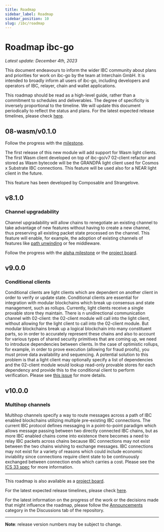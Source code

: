 ```yaml
---
title: Roadmap
sidebar_label: Roadmap
sidebar_position: 10
slug: /ibc/roadmap
---
```


# Roadmap ibc-go

*Latest update: December 4th, 2023*

This document endeavours to inform the wider IBC community about plans and priorities for work on ibc-go by the team at Interchain GmbH. It is intended to broadly inform all users of ibc-go, including developers and operators of IBC, relayer, chain and wallet applications.

This roadmap should be read as a high-level guide, rather than a commitment to schedules and deliverables. The degree of specificity is inversely proportional to the timeline. We will update this document periodically to reflect the status and plans. For the latest expected release timelines, please check [here](https://github.com/cosmos/ibc-go/wiki/Release-timeline).

## 08-wasm/v0.1.0

Follow the progress with the [milestone](https://github.com/cosmos/ibc-go/milestone/40).

The first release of this new module will add support for Wasm light clients. The first Wasm client developed on top of ibc-go/v7 02-client refactor and stored as Wasm bytecode will be the GRANDPA light client used for Cosmos x Substrate IBC connections. This feature will be used also for a NEAR light client in the future.

This feature has been developed by Composable and Strangelove.

## v8.1.0

### Channel upgradability

Channel upgradability will allow chains to renegotiate an existing channel to take advantage of new features without having to create a new channel, thus preserving all existing packet state processed on the channel. This feature will enable, for example, the adoption of existing channels of features like [path unwinding](https://github.com/cosmos/ibc/discussions/824) or fee middleware.

Follow the progress with the [alpha milestone](https://github.com/cosmos/ibc-go/milestone/29) or the [project board](https://github.com/orgs/cosmos/projects/7/views/17).

## v9.0.0

### Conditional clients

Conditional clients are light clients which are dependent on another client in order to verify or update state. Conditional clients are essential for integration with modular blockchains which break up consensus and state management, such as rollups. Currently, light clients receive a single provable store they maintain. There is n unidirectional communication channel with 02-client: the 02-client module will call into the light client, without allowing for the light client to call into the 02-client module. But modular blockchains break up a logical blockchain into many constituent parts, so in order to accurately represent these chains and also to account for various types of shared security primitives that are coming up, we need to introduce dependencies between clients. In the case of optimistic rollups, for example, in order to prove execution (allowing for fraud proofs), you must prove data availability and sequencing. A potential solution to this problem is that a light client may optionally specify a list of dependencies and the 02-client module would lookup read-only provable stores for each dependency and provide this to the conditional client to perform verification. Please see [this issue](https://github.com/cosmos/ibc-go/issues/5112) for more details.

## v10.0.0

### Multihop channels

Multihop channels specify a way to route messages across a path of IBC enabled blockchains utilizing multiple pre-existing IBC connections. The current IBC protocol defines messaging in a point-to-point paradigm which allows message passing between two directly connected IBC chains, but as more IBC enabled chains come into existence there becomes a need to relay IBC packets across chains because IBC connections may not exist between the two chains wishing to exchange messages. IBC connections may not exist for a variety of reasons which could include economic inviability since connections require client state to be continuously exchanged between connection ends which carries a cost. Please see the [ICS 33 spec](https://github.com/cosmos/ibc/blob/main/spec/core/ics-033-multi-hop/README.md) for more information.

---

This roadmap is also available as a [project board](https://github.com/orgs/cosmos/projects/7/views/25).

For the latest expected release timelines, please check [here](https://github.com/cosmos/ibc-go/wiki/Release-timeline).

For the latest information on the progress of the work or the decisions made that might influence the roadmap, please follow the [Announcements](https://github.com/cosmos/ibc-go/discussions/categories/announcements) category in the Discussions tab of the repository.

---

**Note**: release version numbers may be subject to change.
